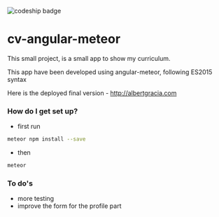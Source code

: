 
![codeship badge](https://codeship.com/projects/d690cb90-03dc-0134-7d44-72552e80e669/status?branch=master)

# cv-angular-meteor
This small project, is a small app to show my curriculum.

This app have been developed using angular-meteor, following ES2015 syntax

Here is the deployed final version - http://albertgracia.com

### How do I get set up? ###

* first run
```bash
meteor npm install --save
```
* then
```bash
meteor
```

### To do's ###
* more testing
* improve the form for the profile part
